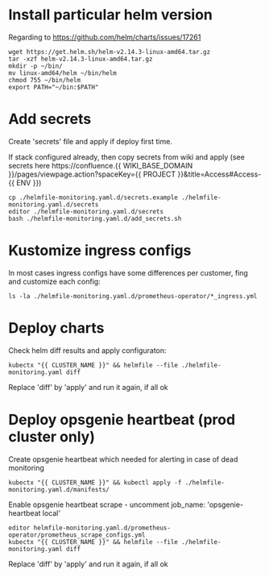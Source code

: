 # Install particular helm version

Regarding to https://github.com/helm/charts/issues/17261

~~~~
wget https://get.helm.sh/helm-v2.14.3-linux-amd64.tar.gz
tar -xzf helm-v2.14.3-linux-amd64.tar.gz
mkdir -p ~/bin/
mv linux-amd64/helm ~/bin/helm
chmod 755 ~/bin/helm
export PATH="~/bin:$PATH"
~~~~

# Add secrets

Create 'secrets' file and apply if deploy first time.

If stack configured already, then copy secrets from wiki and apply (see secrets here https://confluence.{{ WIKI_BASE_DOMAIN }}/pages/viewpage.action?spaceKey={{ PROJECT }}&title=Access#Access-{{ ENV }})

~~~~
cp ./helmfile-monitoring.yaml.d/secrets.example ./helmfile-monitoring.yaml.d/secrets
editor ./helmfile-monitoring.yaml.d/secrets
bash ./helmfile-monitoring.yaml.d/add_secrets.sh
~~~~

# Kustomize ingress configs

In most cases ingress configs have some differences per customer, fing and customize each config:

~~~~
ls -la ./helmfile-monitoring.yaml.d/prometheus-operator/*_ingress.yml
~~~~

# Deploy charts

Check helm diff results and apply configuraton:

~~~~
kubectx "{{ CLUSTER_NAME }}" && helmfile --file ./helmfile-monitoring.yaml diff
~~~~

Replace 'diff' by 'apply' and run it again, if all ok

# Deploy opsgenie heartbeat (prod cluster only)

Create opsgenie heartbeat which needed for alerting in case of dead monitoring

~~~
kubectx "{{ CLUSTER_NAME }}" && kubectl apply -f ./helmfile-monitoring.yaml.d/manifests/
~~~

Enable opsgenie heartbeat scrape - uncomment job_name: 'opsgenie-heartbeat local'

~~~
editor helmfile-monitoring.yaml.d/prometheus-operator/prometheus_scrape_configs.yml
kubectx "{{ CLUSTER_NAME }}" && helmfile --file ./helmfile-monitoring.yaml diff
~~~

Replace 'diff' by 'apply' and run it again, if all ok


